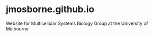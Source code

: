# jmosborne.github.io
Website for Multicellular Systems Biology Group at the University of Melbourne 
